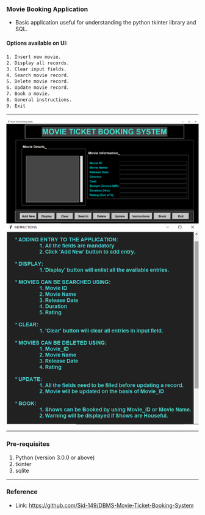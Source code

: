 ### Movie Booking Application

* Basic application useful for understanding the python tkinter library and SQL.
#### Options available on UI: 

    1. Insert new movie.
    2. Display all records.
    3. Clear input fields.
    4. Search movie record.
    5. Delete movie record.
    6. Update movie record.
    7. Book a movie.
    8. General instructions.
    9. Exit

<hr>
<p align="center">
<a href=" ">
    <img src="images/1.png" alt="example1"/>
    <img src="images/2.png" alt="example2"/>
</a>
</p>
<hr>

### Pre-requisites

1. Python (version 3.0.0 or above)
2. tkinter
3. sqlite
<hr>

### Reference

* Link: https://github.com/Sid-149/DBMS-Movie-Ticket-Booking-System
